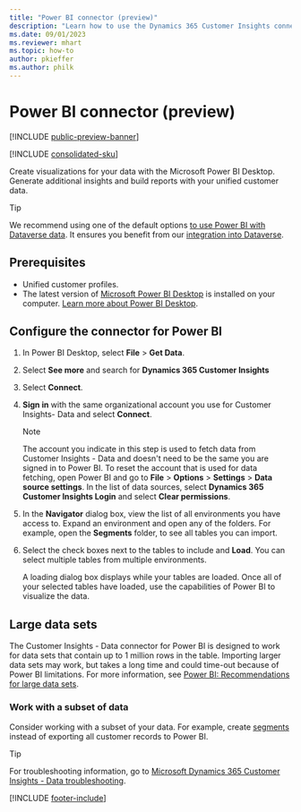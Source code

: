 ```yaml
---
title: "Power BI connector (preview)"
description: "Learn how to use the Dynamics 365 Customer Insights connector in Power BI."
ms.date: 09/01/2023
ms.reviewer: mhart
ms.topic: how-to
author: pkieffer
ms.author: philk
---
```


# Power BI connector (preview)

[!INCLUDE [public-preview-banner](includes/public-preview-banner.md)]

[!INCLUDE [consolidated-sku](./includes/consolidated-sku.md)]

Create visualizations for your data with the Microsoft Power BI Desktop. Generate additional insights and build reports with your unified customer data.

> [!TIP]
> We recommend using one of the default options [to use Power BI with Dataverse data](/power-apps/maker/data-platform/use-powerbi-dataverse). It ensures you benefit from our [integration into Dataverse](integrate-d365-apps.md).

## Prerequisites

- Unified customer profiles.
- The latest version of [Microsoft Power BI Desktop](https://powerbi.microsoft.com/desktop/) is installed on your computer. [Learn more about Power BI Desktop](/power-bi/desktop-what-is-desktop).

## Configure the connector for Power BI

1. In Power BI Desktop, select **File** > **Get Data**.

1. Select **See more** and search for **Dynamics 365 Customer Insights**

1. Select **Connect**.

1. **Sign in** with the same organizational account you use for Customer Insights- Data and select **Connect**.
   > [!NOTE]
   > The account you indicate in this step is used to fetch data from Customer Insights - Data and doesn't need to be the same you are signed in to Power BI. To reset the account that is used for data fetching, open Power BI and go to **File** > **Options** > **Settings** > **Data source settings**. In the list of data sources, select **Dynamics 365 Customer Insights Login** and select **Clear permissions**.  

1. In the **Navigator** dialog box, view the list of all environments you have access to. Expand an environment and open any of the folders. For example, open the **Segments** folder, to see all tables you can import.

1. Select the check boxes next to the tables to include and **Load**. You can select multiple tables from multiple environments.

   A loading dialog box displays while your tables are loaded. Once all of your selected tables have loaded, use the capabilities of Power BI to visualize the data.

## Large data sets

The Customer Insights - Data connector for Power BI is designed to work for data sets that contain up to 1 million rows in the table. Importing larger data sets may work, but takes a long time and could time-out because of Power BI limitations. For more information, see [Power BI: Recommendations for large data sets](/power-bi/admin/service-premium-what-is#large-datasets).

### Work with a subset of data

Consider working with a subset of your data. For example, create [segments](segments.md) instead of exporting all customer records to Power BI.

> [!TIP]
> For troubleshooting information, go to [Microsoft Dynamics 365 Customer Insights - Data troubleshooting](/troubleshoot/dynamics-365/customer-insights/welcome-customer-insights).

[!INCLUDE [footer-include](includes/footer-banner.md)]
